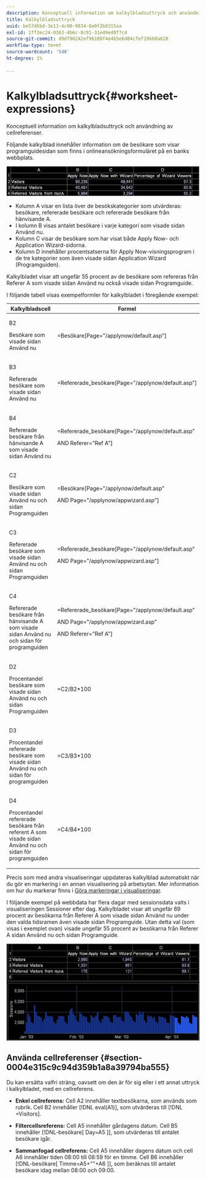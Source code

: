 ```yaml
---
description: Konceptuell information om kalkylbladsuttryck och användning av cellreferenser.
title: Kalkylbladsuttryck
uuid: be57d6bd-3e13-4c90-9034-8e0f2b8315aa
exl-id: 1ff3ec24-0363-4b6c-8c91-31e49ed0f7c4
source-git-commit: d9df90242ef96188f4e4b5e6d04cfef196b0a628
workflow-type: tm+mt
source-wordcount: '548'
ht-degree: 1%

---
```


# Kalkylbladsuttryck{#worksheet-expressions}

Konceptuell information om kalkylbladsuttryck och användning av cellreferenser.

Följande kalkylblad innehåller information om de besökare som visar programguidesidan som finns i onlineansökningsformuläret på en banks webbplats.

![](assets/client-wkst.png)

* Kolumn A visar en lista över de besökskategorier som utvärderas: besökare, refererade besökare och refererade besökare från hänvisande A.
* I kolumn B visas antalet besökare i varje kategori som visade sidan Använd nu.
* Kolumn C visar de besökare som har visat både Apply Now- och Application Wizard-sidorna.
* Kolumn D innehåller procentsatserna för Apply Now-visningsprogram i de tre kategorier som även visade sidan Application Wizard (Programguiden).

Kalkylbladet visar att ungefär 55 procent av de besökare som refereras från Referer A som visade sidan Använd nu också visade sidan Programguide.

I följande tabell visas exempelformler för kalkylbladet i föregående exempel:

<table id="table_0F5EFDB58040465AB599E6BE93324822"> 
 <thead> 
  <tr> 
   <th colname="col1" class="entry"> Kalkylbladscell </th> 
   <th colname="col2" class="entry"> Formel </th> 
  </tr> 
 </thead>
 <tbody> 
  <tr> 
   <td colname="col1"> <p>B2 </p> <p>Besökare som visade sidan Använd nu </p> </td> 
   <td colname="col2"> <p><span class="filepath"> =Besökare[Page="/applynow/default.asp"]</span> </p> </td> 
  </tr> 
  <tr> 
   <td colname="col1"> <p>B3 </p> <p>Refererade besökare som visade sidan Använd nu </p> </td> 
   <td colname="col2"> <p><span class="filepath"> =Refererade_besökare[Page="/applynow/default.asp"]</span> </p> </td> 
  </tr> 
  <tr> 
   <td colname="col1"> <p>B4 </p> <p>Refererade besökare från hänvisande A som visade sidan Använd nu </p> </td> 
   <td colname="col2"> <p> <span class="filepath"> =Refererade_besökare[Page="/applynow/default.asp"  </span> </p> <p> AND <span class="filepath"> Referer="Ref A"]</span> </p> </td> 
  </tr> 
  <tr> 
   <td colname="col1"> <p>C2 </p> <p>Besökare som visade sidan Använd nu och sidan Programguiden </p> </td> 
   <td colname="col2"> <p> <span class="filepath"> =Besökare[Page="/applynow/default.asp"  </span> </p> <p> AND <span class="filepath"> Page="/applynow/appwizard.asp"]</span> </p> </td> 
  </tr> 
  <tr> 
   <td colname="col1"> <p>C3 </p> <p>Refererade besökare som visade sidan Använd nu och sidan Programguiden </p> </td> 
   <td colname="col2"> <p> <span class="filepath"> =Refererade_besökare[Page="/applynow/default.asp"  </span> </p> <p> AND <span class="filepath"> Page="/applynow/appwizard.asp"]</span> </p> </td> 
  </tr> 
  <tr> 
   <td colname="col1"> <p>C4 </p> <p>Refererade besökare från hänvisande A som visade sidan Använd nu och sidan för programguiden </p> </td> 
   <td colname="col2"> <p> <span class="filepath"> =Refererade_besökare[Page="/applynow/default.asp"</span> </p> <p> AND <span class="filepath"> Page="/applynow/appwizard.asp"</span> </p> <p> AND <span class="filepath"> Referer="Ref A"]</span> </p> </td> 
  </tr> 
  <tr> 
   <td colname="col1"> <p>D2 </p> <p>Procentandel besökare som visade sidan Använd nu och sidan Programguiden </p> </td> 
   <td colname="col2"> <p><span class="filepath"> =C2/B2*100</span> </p> </td> 
  </tr> 
  <tr> 
   <td colname="col1"> <p>D3 </p> <p>Procentandel refererade besökare som visade sidan Använd nu och sidan för programguiden </p> </td> 
   <td colname="col2"> <p><span class="filepath"> =C3/B3*100</span> </p> </td> 
  </tr> 
  <tr> 
   <td colname="col1"> <p>D4 </p> <p>Procentandel refererade besökare från referent A som visade sidan Använd nu och sidan för programguiden </p> </td> 
   <td colname="col2"> <p><span class="filepath"> =C4/B4*100</span> </p> </td> 
  </tr> 
 </tbody> 
</table>

Precis som med andra visualiseringar uppdateras kalkylblad automatiskt när du gör en markering i en annan visualisering på arbetsytan. Mer information om hur du markerar finns i [Göra markeringar i visualiseringar](../../../../home/c-get-started/c-vis/c-sel-vis/c-sel-vis.md#concept-012870ec22c7476e9afbf3b8b2515746).

I följande exempel på webbdata har flera dagar med sessionsdata valts i visualiseringen Sessioner efter dag. Kalkylbladet visar att ungefär 69 procent av besökarna från Referer A som visade sidan Använd nu under den valda tidsramen även visade sidan Programguide. Utan detta val (som visas i exemplet ovan) visade ungefär 55 procent av besökarna från Referer A sidan Använd nu och sidan Programguide.

![](assets/client-exp.png)

## Använda cellreferenser {#section-0004e315c9c94d359b1a8a39794ba555}

Du kan ersätta valfri sträng, oavsett om den är för sig eller i ett annat uttryck i kalkylbladet, med en cellreferens.

* **Enkel cellreferens:** Cell A2 innehåller textbesökarna, som används som rubrik. Cell B2 innehåller [!DNL eval(A1)], som utvärderas till [!DNL =Visitors].

* **Filtercellsreferens:** Cell A5 innehåller gårdagens datum. Cell B5 innehåller [!DNL-besökare[ Day=A5 ]], som utvärderas till antalet besökare igår.

* **Sammanfogad cellreferens:** Cell A5 innehåller dagens datum och cell A6 innehåller tiden 08:00 till 08:59 för en timme. Cell B6 innehåller [!DNL-besökare[ Timme=A5+&quot;&quot;+A6 ]], som beräknas till antalet besökare idag mellan 08:00 och 09:00.
